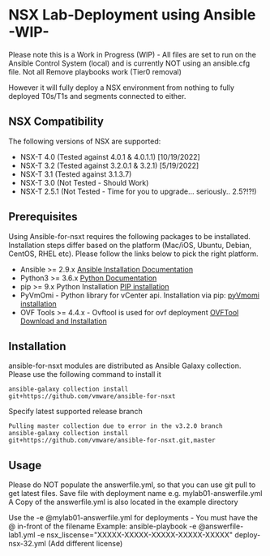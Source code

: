 # NSX Lab-Deployment using Ansible -WIP-
Please note this is a Work in Progress (WIP) - All files are set to run on the Ansible Control System (local) and is currently NOT using an ansible.cfg file.
Not all Remove playbooks work (Tier0 removal)

However it will fully deploy a NSX environment from nothing to fully deployed T0s/T1s and segments connected to either. 

## NSX Compatibility
The following versions of NSX are supported:

* NSX-T 4.0 (Tested against 4.0.1 & 4.0.1.1) [10/19/2022]
* NSX-T 3.2 (Tested against 3.2.0.1 & 3.2.1) [5/19/2022]
* NSX-T 3.1 (Tested against 3.1.3.7)
* NSX-T 3.0 (Not Tested - Should Work)
* NSX-T 2.5.1 (Not Tested - Time for you to upgrade... seriously.. 2.5?!?!) 

## Prerequisites

Using Ansible-for-nsxt requires the following packages to be installated. Installation steps differ based on the platform (Mac/iOS, Ubuntu, Debian, CentOS, RHEL etc). Please follow the links below to pick the right platform.

* Ansible >= 2.9.x [Ansible Installation Documentation](https://docs.ansible.com/ansible/latest/installation_guide/intro_installation.html)
* Python3 >= 3.6.x [Python Documentation](https://www.python.org/downloads/)
* pip >= 9.x Python Installation [PIP installation](https://pip.pypa.io/en/stable/installing/)
* PyVmOmi - Python library for vCenter api. Installation via pip: [pyVmomi installation](https://pypi.org/project/pyvmomi/)
* OVF Tools >= 4.4.x - Ovftool is used for ovf deployment [OVFTool Download and Installation](https://code.vmware.com/web/tool/4.4.0/ovf)

## Installation

ansible-for-nsxt modules are distributed as Ansible Galaxy collection. Please use the following command to install it

```
ansible-galaxy collection install git+https://github.com/vmware/ansible-for-nsxt
```

Specify latest supported release branch

```
Pulling master collection due to error in the v3.2.0 branch
ansible-galaxy collection install git+https://github.com/vmware/ansible-for-nsxt.git,master
```
## Usage

Please do NOT populate the answerfile.yml, so that you can use git pull to get latest files.   Save file with deployment name e.g. mylab01-answerfile.yml
A Copy of the answerfile.yml is also located in the example directory

Use the -e @mylab01-answerfile.yml for deployments - You must have the @ in-front of the filename
Example: ansible-playbook -e @answerfile-lab1.yml -e nsx_liscense="XXXXX-XXXXX-XXXXX-XXXXX-XXXXX" deploy-nsx-32.yml  (Add different license)
